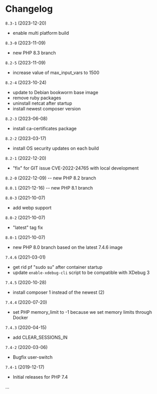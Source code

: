 # Changelog

`8.3-1` (2023-12-20)
- enable multi platform build

`8.3-0` (2023-11-09)
- new PHP 8.3 branch

`8.2-5` (2023-11-09)
- increase value of max_input_vars to 1500

`8.2-4` (2023-10-24)
- update to Debian bookworm base image
- remove ruby packages
- uninstall netcat after startup
- install newest composer version

`8.2-3` (2023-06-08)
- install ca-certificates package

`8.2-2` (2023-03-17)
- install OS security updates on each build

`8.2-1` (2022-12-20)
- "fix" for GIT issue CVE-2022-24765 with local development

`8.2-0` (2022-12-09)
-- new PHP 8.2 branch

`8.0.1` (2021-12-16)
-- new PHP 8.1 branch

`8.0-3` (2021-10-07)
- add webp support

`8.0-2` (2021-10-07)
- "latest" tag fix

`8.0-1` (2021-10-07)
- new PHP 8.0 branch based on the latest 7.4.6 image

`7.4.6` (2021-03-01)
- get rid pf "sudo su" after container startup
- update `enable-xdebug-cli` script to be compatible with XDebug 3

`7.4.5` (2020-10-28)
- install composer 1 instead of the newest (2)

`7.4.4` (2020-07-20)
- set PHP memory_limit to -1 because we set memory limits through Docker

`7.4.3` (2020-04-15)
- add CLEAR_SESSIONS_IN

`7.4-2` (2020-03-06)
- Bugfix user-switch

`7.4-1` (2019-12-17)
- Initial releases for PHP 7.4


...
